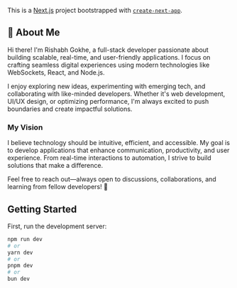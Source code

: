 This is a [Next.js](https://nextjs.org) project bootstrapped with [`create-next-app`](https://github.com/vercel/next.js/tree/canary/packages/create-next-app).

<!-- about-me.md-start -->
## 🚀 About Me  

Hi there! I'm Rishabh Gokhe, a full-stack developer passionate about building scalable, real-time, and user-friendly applications. I focus on crafting seamless digital experiences using modern technologies like WebSockets, React, and Node.js.  

I enjoy exploring new ideas, experimenting with emerging tech, and collaborating with like-minded developers. Whether it's web development, UI/UX design, or optimizing performance, I'm always excited to push boundaries and create impactful solutions.  

### My Vision  

I believe technology should be intuitive, efficient, and accessible. My goal is to develop applications that enhance communication, productivity, and user experience. From real-time interactions to automation, I strive to build solutions that make a difference.  

Feel free to reach out—always open to discussions, collaborations, and learning from fellow developers! 🚀
<!-- about-me.md-end -->

## Getting Started

First, run the development server:

```bash
npm run dev
# or
yarn dev
# or
pnpm dev
# or
bun dev
